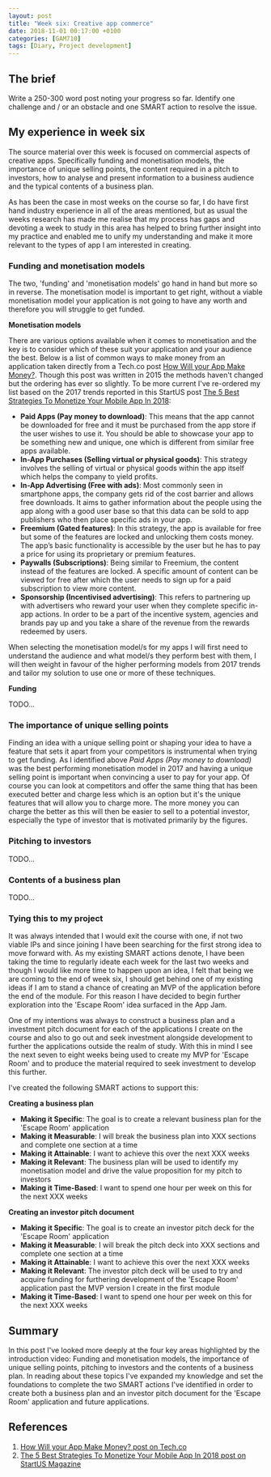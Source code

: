 ```yaml
---
layout: post
title: "Week six: Creative app commerce"
date: 2018-11-01 00:17:00 +0100
categories: [GAM710]
tags: [Diary, Project development]
---
```


## The brief

Write a 250-300 word post noting your progress so far. Identify one challenge and / or an obstacle and one SMART action to resolve the issue.

## My experience in week six

The source material over this week is focused on commercial aspects of creative apps. Specifically funding and monetisation models, the importance of unique selling points, the content required in a pitch to investors, how to analyse and present information to a business audience and the typical contents of a business plan.

As has been the case in most weeks on the course so far, I do have first hand industry experience in all of the areas mentioned, but as usual the weeks research has made me realise that my process has gaps and devoting a week to study in this area has helped to bring further insight into my practice and enabled me to unify my understanding and make it more relevant to the types of app I am interested in creating.

### Funding and monetisation models

The two, 'funding' and 'monetisation models' go hand in hand but more so in reverse. The monetisation model is important to get right, without a viable monetisation model your application is not going to have any worth and therefore you will struggle to get funded.

**Monetisation models**

There are various options available when it comes to monetisation and the key is to consider which of these suit your application and your audience the best. Below is a list of common ways to make money from an application taken directly from a Tech.co post [How Will your App Make Money?](https://tech.co/6-app-monetization-models-make-money-2015-08). Though this post was written in 2015 the methods haven't changed but the ordering has ever so slightly. To be more current I've re-ordered my list based on the 2017 trends reported in this StartUS post [The 5 Best Strategies To Monetize Your Mobile App In 2018](https://magazine.startus.cc/best-strategies-monetize-mobile-app-2018):

- **Paid Apps (Pay money to download)**: This means that the app cannot be downloaded for free and it must be purchased from the app store if the user wishes to use it. You should be able to showcase your app to be something new and unique, one which is different from similar free apps available.
- **In-App Purchases (Selling virtual or physical goods)**: This strategy involves the selling of virtual or physical goods within the app itself which helps the company to yield profits.
- **In-App Advertising (Free with ads)**: Most commonly seen in smartphone apps, the company gets rid of the cost barrier and allows free downloads. It aims to gather information about the people using the app along with a good user base so that this data can be sold to app publishers who then place specific ads in your app.
- **Freemium (Gated features)**: In this strategy, the app is available for free but some of the features are locked and unlocking them costs money. The app’s basic functionality is accessible by the user but he has to pay a price for using its proprietary or premium features.
- **Paywalls (Subscriptions)**: Being similar to Freemium, the content instead of the features are locked. A specific amount of content can be viewed for free after which the user needs to sign up for a paid subscription to view more content.
- **Sponsorship (Incentivised advertising)**: This refers to partnering up with advertisers who reward your user when they complete specific in-app actions. In order to be a part of the incentive system, agencies and brands pay up and you take a share of the revenue from the rewards redeemed by users.

When selecting the monetisation model/s for my apps I will first need to understand the audience and what model/s they perform best with them, I will then weight in favour of the higher performing models from 2017 trends and tailor my solution to use one or more of these techniques.

**Funding**

TODO...

### The importance of unique selling points

Finding an idea with a unique selling point or shaping your idea to have a feature that sets it apart from your competitors is instrumental when trying to get funding. As I identified above *Paid Apps (Pay money to download)* was the best performing monetisation model in 2017 and having a unique selling point is important when convincing a user to pay for your app. Of course you can look at competitors and offer the same thing that has been executed better and charge less which is an option but it's the unique features that will allow you to charge more. The more money you can charge the better as this will then be easier to sell to a potential investor, especially the type of investor that is motivated primarily by the figures.

### Pitching to investors

TODO...

### Contents of a business plan

TODO...

### Tying this to my project

It was always intended that I would exit the course with one, if not two viable IPs and since joining I have been searching for the first strong idea to move forward with. As my existing SMART actions denote, I have been taking the time to regularly ideate each week for the last two weeks and though I would like more time to happen upon an idea, I felt that being we are coming to the end of week six, I should get behind one of my existing ideas if I am to stand a chance of creating an MVP of the application before the end of the module. For this reason I have decided to begin further exploration into the 'Escape Room' idea surfaced in the App Jam.

One of my intentions was always to construct a business plan and a investment pitch document for each of the applications I create on the course and also to go out and seek investment alongside development to further the applications outside the realm of study. With this in mind I see the next seven to eight weeks being used to create my MVP for 'Escape Room' and to produce the material required to seek investment to develop this further.

I've created the following SMART actions to support this:

**Creating a business plan**

- **Making it Specific**: The goal is to create a relevant business plan for the 'Escape Room' application
- **Making it Measurable**: I will break the business plan into XXX sections and complete one section at a time
- **Making it Attainable**: I want to achieve this over the next XXX weeks
- **Making it Relevant**: The business plan will be used to identify my monetisation model and drive the value proposition for my pitch to investors
- **Making it Time-Based**: I want to spend one hour per week on this for the next XXX weeks

**Creating an investor pitch document**

- **Making it Specific**: The goal is to create an investor pitch deck for the 'Escape Room' application
- **Making it Measurable**: I will break the pitch deck into XXX sections and complete one section at a time
- **Making it Attainable**: I want to achieve this over the next XXX weeks
- **Making it Relevant**: The investor pitch deck will be used to try and acquire funding for furthering development of the 'Escape Room' application past the MVP version I create in the first module
- **Making it Time-Based**: I want to spend one hour per week on this for the next XXX weeks

## Summary

In this post I've looked more deeply at the four key areas highlighted by the introduction video: Funding and monetisation models, the importance of unique selling points, pitching to investors and the contents of a business plan. In reading about these topics I've expanded my knowledge and set the foundations to complete the two SMART actions I've identified in order to create both a business plan and an investor pitch document for the 'Escape Room' application and future applications.

## References

1. [How Will your App Make Money? post on Tech.co](https://tech.co/6-app-monetization-models-make-money-2015-08)
2. [The 5 Best Strategies To Monetize Your Mobile App In 2018 post on StartUS Magazine](https://magazine.startus.cc/best-strategies-monetize-mobile-app-2018)
